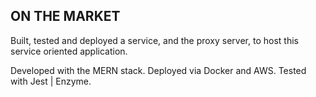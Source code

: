 ## ON THE MARKET

Built, tested and deployed a service, and the proxy server, to host this service oriented application.

Developed with the MERN stack.  Deployed via Docker and AWS.  Tested with Jest | Enzyme.
